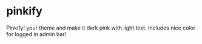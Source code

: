 pinkify
=======

Pinkify! your theme and make it dark pink with light text. Includes nice color for logged in admin bar!

